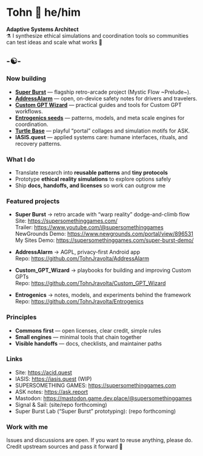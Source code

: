 # Tohn 🧿 he/him

**Adaptive Systems Architect**  
⚗️ I synthesize ethical simulations and coordination tools so communities can test ideas and scale what works 🎯

## -☯️-

### Now building
- **[Super Burst](https://supersomethinggames.com/super-burst-demo/)** — flagship retro-arcade project (Mystic Flow ~Prelude~).  
- **[AddressAlarm](https://AddressAlarm.com)** — open, on-device safety notes for drivers and travelers.  
- **[Custom GPT Wizard](https://chatgpt.com/g/g-DrpPDbvY6-custom-gpt-wizard?model=gpt-5-thinking)** — practical guides and tools for Custom GPT workflows.  
- **[Entrogenics seeds](https://ask.report)** — patterns, models, and meta scale engines for coordination.  
- **[Turtle Base](https://ko-fi.com/album/Collage-Work-Y8Y0VLVCU)** — playful “portal” collages and simulation motifs for ASK.  
- **IASIS.quest** — applied systems care: humane interfaces, rituals, and recovery patterns.  

### What I do
- Translate research into **reusable patterns** and **tiny protocols**  
- Prototype **ethical reality simulations** to explore options safely  
- Ship **docs, handoffs, and licenses** so work can outgrow me

### Featured projects
- **Super Burst** → retro arcade with “warp reality” dodge-and-climb flow  
  Site: https://supersomethinggames.com/  
  Trailer: https://www.youtube.com/@supersomethinggames  
  NewGrounds Demo: https://www.newgrounds.com/portal/view/896531
  My Sites Demo: https://supersomethinggames.com/super-burst-demo/

- **AddressAlarm** → AGPL, privacy-first Android app  
  Repo: https://github.com/TohnJravolta/AddressAlarm  
 
- **Custom_GPT_Wizard** → playbooks for building and improving Custom GPTs  
  Repo: https://github.com/TohnJravolta/Custom_GPT_Wizard  

- **Entrogenics** → notes, models, and experiments behind the framework  
  Repo: https://github.com/TohnJravolta/Entrogenics  

### Principles
- **Commons first** — open licenses, clear credit, simple rules  
- **Small engines** — minimal tools that chain together  
- **Visible handoffs** — docs, checklists, and maintainer paths

### Links
- Site: https://acid.quest  
- IASIS: https://iasis.quest (WIP)
- SUPERSOMETHING GAMES: https://supersomethinggames.com  
- ASK notes: https://ask.report  
- Mastodon: https://mastodon.game.dev.place/@supersomethinggames  
- Signal & Sail: (site/repo forthcoming)  
- Super Burst Lab (“Super Burst” prototyping): (repo forthcoming)

### Work with me
Issues and discussions are open. If you want to reuse anything, please do.  
Credit upstream sources and pass it forward 🐬

